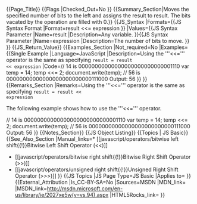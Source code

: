 {{Page_Title}}
{{Flags
|Checked_Out=No
}}
{{Summary_Section|Moves the specified number of bits to the left and assigns the result to result. The bits vacated by the operation are filled with 0.}}
{{JS_Syntax
|Formats={{JS Syntax Format
|Format=result &lt;&lt;= expression
}}
|Values={{JS Syntax Parameter
|Name=result
|Description=Any variable.
}}{{JS Syntax Parameter
|Name=expression
|Description=The number of bits to move.
}}
}}
{{JS_Return_Value}}
{{Examples_Section
|Not_required=No
|Examples={{Single Example
|Language=JavaScript
|Description=Using the '''&lt;&lt;=''' operator is the same as specifying <code>result = result &lt;&lt; expression</code>
|Code=// 14 is 00000000000000000000000000001110
 var temp = 14;
 temp &lt;&lt;= 2; 
 document.write(temp);
 // 56 is 00000000000000000000000000111000
 Output: 56
}}
}}
{{Remarks_Section
|Remarks=Using the '''&lt;&lt;=''' operator is the same as specifying <code>result = result &lt;&lt; expression</code>

The following example shows how to use the '''&lt;&lt;=''' operator.

 // 14 is 00000000000000000000000000001110
 var temp = 14;
 temp &lt;&lt;= 2; 
 document.write(temp);
 // 56 is 00000000000000000000000000111000
 Output: 56
}}
{{Notes_Section}}
{{JS Object Listing}}
{{Topics | JS Basic}}
{{See_Also_Section
|Manual_links=* [[javascript/operators/bitwise left shift{{!}}Bitwise Left Shift Operator (&#60;&#60;)]]
* [[javascript/operators/bitwise right shift{{!}}Bitwise Right Shift Operator (&#62;&#62;)]]
* [[javascript/operators/unsigned right shift{{!}}Unsigned Right Shift Operator (&#62;&#62;&#62;)]]
}}
{{JS Topics
|JS Page Type=JS Basic
|Applies to=
}}
{{External_Attribution
|Is_CC-BY-SA=No
|Sources=MSDN
|MDN_link=
|MSDN_link=http://msdn.microsoft.com/en-us/library/ie/2027xe5w(v=vs.94).aspx
|HTML5Rocks_link=
}}